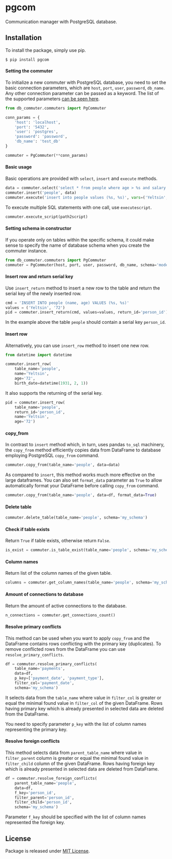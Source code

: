# pgcom

Communication manager with PostgreSQL database.

## Installation

To install the package, simply use pip.

```
$ pip install pgcom
```

#### Setting the commuter

To initialize a new commuter with PostgreSQL database, you need to set the basic connection parameters, which are
`host`, `port`, `user`, `password`, `db_name`. Any other connection parameter can be passed as a keyword.
The list of the supported parameters [can be seen here](https://www.postgresql.org/docs/current/libpq-connect.html#LIBPQ-PARAMKEYWORDS).

```python
from db_commuter.commuters import PgCommuter

conn_params = {
    'host': 'localhost',
    'port': '5432',
    'user': 'postgres',
    'password': 'password',
    'db_name': 'test_db'
}

commuter = PgCommuter(**conn_params)
```

#### Basic usage

Basic operations are provided with `select`, `insert` and `execute` methods.

```python
data = commuter.select('select * from people where age > %s and salary > %s' % (55, 1000))
commuter.insert('people', data)
commuter.execute('insert into people values (%s, %s)', vars=('Yeltsin', 72)) 
```   

To execute multiple SQL statements with one call, use `executescript`.

```python
commuter.execute_script(path2script)
```

#### Setting schema in constructor 

If you operate only on tables within the specific schema, it could make sense to specify the name of database schema 
when you create the commuter instance.

```python
from db_commuter.commuters import PgCommuter
commuter = PgCommuter(host, port, user, password, db_name, schema='model')
```

#### Insert row and return serial key 

Use `insert_return` method to insert a new row to the table and return the serial key of the newly inserted row.

```python
cmd = 'INSERT INTO people (name, age) VALUES (%s, %s)'
values = ('Yeltsin', '72')
pid = commuter.insert_return(cmd, values=values, return_id='person_id')
```

In the example above the table `people` should contain a serial key `person_id`. 

#### Insert row

Alternatively, you can use `insert_row` method to insert one new row.

```python
from datetime import datetime

commuter.insert_row(
    table_name='people', 
    name='Yeltsin', 
    age='72',
    birth_date=datetime(1931, 2, 1))
```

It also supports the returning of the serial key. 

```python
pid = commuter.insert_row(
    table_name='people', 
    return_id='person_id', 
    name='Yeltsin', 
    age='72')
```

#### copy_from

In contrast to `insert` method which, in turn, uses pandas `to_sql` machinery, the `copy_from` method 
efficiently copies data from DataFrame to database employing PostgreSQL `copy_from` command. 

```python
commuter.copy_from(table_name='people', data=data)
```

As compared to `insert`, this method works much more effective on the large dataframes.
You can also set `format_data` parameter as `True` to allow automatically format your 
DataFrame before calling `copy_from` command.   

```python
commuter.copy_from(table_name='people', data=df, format_data=True)
```

#### Delete table

```python
commuter.delete_table(table_name='people', schema='my_schema')
```

#### Check if table exists

Return `True` if table exists, otherwise return `False`.

```python
is_exist = commuter.is_table_exist(table_name='people', schema='my_schema')
```

#### Column names

Return list of the column names of the given table.

```python
columns = commuter.get_column_names(table_name='people', schema='my_schema')
```

#### Amount of connections to database

Return the amount of active connections to the database.

```python
n_connections = commuter.get_connections_count()
```

#### Resolve primary conflicts

This method can be used when you want to apply `copy_from` and the DataFrame contains 
rows conflicting with the primary key (duplicates). To remove conflicted rows 
from the DataFrame you can use `resolve_primary_conflicts`.

```python
df = commuter.resolve_primary_conflicts(
    table_name='payments',
    data=df,
    p_key=['payment_date', 'payment_type'],
    filter_col='payment_date',
    schema='my_schema')
```

It selects data from the `table_name` where value in `filter_col` is greater or equal 
the minimal found value in `filter_col` of the given DataFrame. Rows having primary 
key which is already presented in selected data are deleted from the DataFrame.

You need to specify parameter `p_key` with the list of column names representing the primary key.

#### Resolve foreign conflicts

This method selects data from `parent_table_name` where value in `filter_parent` column
is greater or equal the minimal found value in `filter_child` column of the given DataFrame.
Rows having foreign key which is already presented in selected data are deleted from DataFrame.

```python
df = commuter.resolve_foreign_conflicts(
    parent_table_name='people',
    data=df,
    f_key='person_id',
    filter_parent='person_id',
    filter_child='person_id',
    schema='my_schema')
```

Parameter `f_key` should be specified with the list of column names represented the foreign key. 

## License

Package is released under [MIT License](https://github.com/viktorsapozhok/db-commuter/blob/master/LICENSE).
